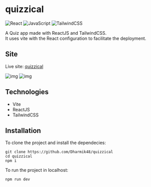 # quizzical

![React](https://img.shields.io/badge/react-%2320232a.svg?style=for-the-badge&logo=react&logoColor=%2361DAFB)
![JavaScript](https://img.shields.io/badge/javascript-%23323330.svg?style=for-the-badge&logo=javascript&logoColor=%23F7DF1E)
![TailwindCSS](https://img.shields.io/badge/tailwindcss-%2338B2AC.svg?style=for-the-badge&logo=tailwind-css&logoColor=white)

A Quiz app made with ReactJS and TailwindCSS.<br />
It uses vite with the React configuration to facilitate the deployment.

## Site

Live site: <a href="https://quizzical-mu.vercel.app/">quizzical</a>

![img](https://i.imgur.com/6eV4AY7.png)
![img](https://i.imgur.com/1VdDfo1.png)

## Technologies

-   Vite
-   ReactJS
-   TailwindCSS

## Installation

To clone the project and install the dependecies:

```
git clone https://github.com/Dharmik48/quizzical
cd quizzical
npm i
```

To run the project in localhost:

```
npm run dev
```
